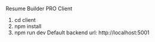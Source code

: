 Resume Builder PRO Client
1. cd client
2. npm install
3. npm run dev
Default backend url: http://localhost:5001
